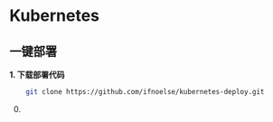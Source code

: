 # Kubernetes
## 一键部署
**1. 下载部署代码**
``` bash
    git clone https://github.com/ifnoelse/kubernetes-deploy.git
```
0. 